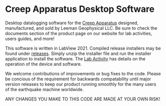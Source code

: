 # Creep Apparatus Desktop Software
Desktop datalogging software for the [Creep Apparatus](https://leemangeophysical.com/product/creep-deformation-apparatus/)
designed, manufactured, and sold by Leeman Geophysical LLC. Be sure to check the documents
section of the product page on our website for lab activities, users guides, and more!

This software is written in LabView 2021. Compiled release installers may be found under
[releases](https://github.com/LeemanGeophysicalLLC/Creep_Apparatus_Desktop_Software/releases).
Simply unzip the installer file and run the installer application to install the software.
The [Lab Activity](https://docs.google.com/document/d/1W3iEJtaS3IZBW6_7TTSE4s6wmuLl6XAKVrbR2w8l0BM/edit#heading=h.dj54izm0lwup)
has details on the operation of the device and software.

We welcome contributions of improvements or bug fixes to the code. Please be concious of the
requirement for backwards compatability until major version releases to keep our product
running smoothly for the many users of the earthquake machine worldwide.

ANY CHANGES YOU MAKE TO THIS CODE ARE MADE AT YOUR OWN RISK!